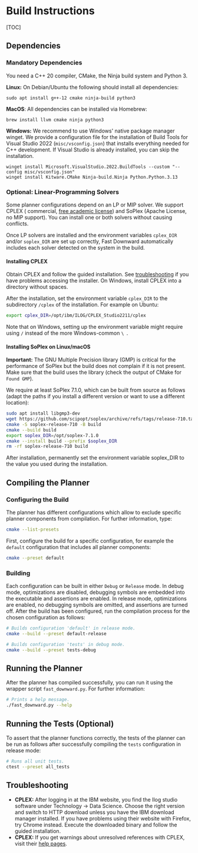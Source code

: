 # Build Instructions

[TOC]

## Dependencies

### Mandatory Dependencies

You need a C++ 20 compiler, CMake, the Ninja build system and Python 3.

**Linux:** On Debian/Ubuntu the following should install all dependencies:

```
sudo apt install g++-12 cmake ninja-build python3
```

**MacOS**: All dependencies can be installed via Homebrew:

```
brew install llvm cmake ninja python3
```

**Windows:** We recommend to use Windows' native package manager winget.
We provide a configuration file for the installation of Build Tools for Visual
Studio 2022 (`misc/vsconfig.json`) that installs everything needed for C++
development. If Visual Studio is already installed, you can skip the
installation.

```
winget install Microsoft.VisualStudio.2022.BuildTools --custom "--config misc/vsconfig.json"
winget install Kitware.CMake Ninja-build.Ninja Python.Python.3.13
```

### Optional: Linear-Programming Solvers

Some planner configurations depend on an LP or MIP solver. We support CPLEX (
commercial, [free academic license](http://ibm.com/academic)) and SoPlex (Apache
License, no MIP support). You can install one or both solvers without causing
conflicts.

Once LP solvers are installed and the environment variables `cplex_DIR`
and/or `soplex_DIR` are set up correctly, Fast Downward automatically includes
each solver detected on the system in the build.

#### Installing CPLEX

Obtain CPLEX and follow the guided installation.
See [troubleshooting](#troubleshooting) if you have problems accessing the
installer.
On Windows, install CPLEX into a directory without spaces.

After the installation, set the environment variable `cplex_DIR` to the
subdirectory `/cplex` of the installation.
For example on Ubuntu:

```bash
export cplex_DIR=/opt/ibm/ILOG/CPLEX_Studio2211/cplex
```

Note that on Windows, setting up the environment variable might require
using `/` instead of the more Windows-common `\ `.

#### Installing SoPlex on Linux/macOS

**Important:** The GNU Multiple Precision library (GMP) is critical for the
performance of SoPlex but the build does not complain if it is not present.
Make sure that the build uses the library (check the output of CMake for
`Found GMP`).

We require at least SoPlex 7.1.0, which can be built from source as follows
(adapt the paths if you install a different version or want to use a different
location):

```bash
sudo apt install libgmp3-dev
wget https://github.com/scipopt/soplex/archive/refs/tags/release-710.tar.gz -O - | tar -xz
cmake -S soplex-release-710 -B build
cmake --build build
export soplex_DIR=/opt/soplex-7.1.0
cmake --install build --prefix $soplex_DIR
rm -rf soplex-release-710 build
```

After installation, permanently set the environment variable soplex_DIR to the
value you used during the installation.

## Compiling the Planner

### Configuring the Build

The planner has different configurations which allow to
exclude specific planner components from compilation.
For further information, type:

```bash
cmake --list-presets
```

First, configure the build for a specific configuration, for
example the `default` configuration that includes all planner
components:

```bash
cmake --preset default
```

### Building

Each configuration can be built in either `Debug` or `Release` mode.
In debug mode, optimizations are disabled, debugging symbols are
embedded into the executable and assertions are enabled.
In release mode, optimizations are enabled, no debugging symbols
are omitted, and assertions are turned off.
After the build has been configured, run the compilation
process for the chosen configuration as follows:

```bash
# Builds configuration 'default' in release mode.
cmake --build --preset default-release

# Builds configuration 'tests' in debug mode.
cmake --build --preset tests-debug
```

## Running the Planner

After the planner has compiled successfully, you can run it using the
wrapper script `fast_downward.py`.
For further information:

```bash
# Prints a help message.
./fast_downward.py --help
```

## Running the Tests (Optional)

To assert that the planner functions correctly, the tests
of the planner can be run as follows after successfully compiling the
`tests` configuration in release mode:

```bash
# Runs all unit tests.
ctest --preset all_tests
```

## Troubleshooting

* **CPLEX:** After logging in at the IBM website, you find the Ilog studio
  software under Technology -> Data Science. Choose the right version and switch
  to HTTP download unless you have the IBM download manager installed. If you
  have problems using their website with Firefox, try Chrome instead. Execute
  the downloaded binary and follow the guided installation.
* **CPLEX:** If you get warnings about unresolved references with CPLEX, visit
  their [help pages](http://www-01.ibm.com/support/docview.wss?uid=swg21399926).
